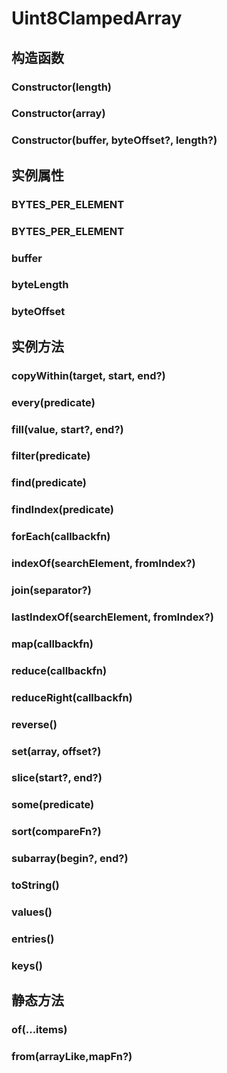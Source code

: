 # Uint8ClampedArray


## 构造函数


### Constructor(length)

<!-- UTSJSON.Uint8ClampedArray.Constructor.description -->

<!-- UTSJSON.Uint8ClampedArray.Constructor.param -->

<!-- UTSJSON.Uint8ClampedArray.Constructor.returnValue -->

<!-- UTSJSON.Uint8ClampedArray.Constructor.compatibility -->

<!-- UTSJSON.Uint8ClampedArray.Constructor.tutorial -->

### Constructor(array)

<!-- UTSJSON.Uint8ClampedArray.Constructor_1.description -->

<!-- UTSJSON.Uint8ClampedArray.Constructor_1.param -->

<!-- UTSJSON.Uint8ClampedArray.Constructor_1.returnValue -->

<!-- UTSJSON.Uint8ClampedArray.Constructor_1.compatibility -->

<!-- UTSJSON.Uint8ClampedArray.Constructor_1.tutorial -->

### Constructor(buffer, byteOffset?, length?)

<!-- UTSJSON.Uint8ClampedArray.Constructor_2.description -->

<!-- UTSJSON.Uint8ClampedArray.Constructor_2.param -->

<!-- UTSJSON.Uint8ClampedArray.Constructor_2.returnValue -->

<!-- UTSJSON.Uint8ClampedArray.Constructor_2.compatibility -->

<!-- UTSJSON.Uint8ClampedArray.Constructor_2.tutorial -->


## 实例属性


### BYTES_PER_ELEMENT

<!-- UTSJSON.Uint8ClampedArray.BYTES_PER_ELEMENT.description -->

<!-- UTSJSON.Uint8ClampedArray.BYTES_PER_ELEMENT.param -->

<!-- UTSJSON.Uint8ClampedArray.BYTES_PER_ELEMENT.returnValue -->

<!-- UTSJSON.Uint8ClampedArray.BYTES_PER_ELEMENT.compatibility -->

<!-- UTSJSON.Uint8ClampedArray.BYTES_PER_ELEMENT.tutorial -->

### BYTES_PER_ELEMENT

<!-- UTSJSON.Uint8ClampedArray.BYTES_PER_ELEMENT.description -->

<!-- UTSJSON.Uint8ClampedArray.BYTES_PER_ELEMENT.param -->

<!-- UTSJSON.Uint8ClampedArray.BYTES_PER_ELEMENT.returnValue -->

<!-- UTSJSON.Uint8ClampedArray.BYTES_PER_ELEMENT.compatibility -->

<!-- UTSJSON.Uint8ClampedArray.BYTES_PER_ELEMENT.tutorial -->

### buffer

<!-- UTSJSON.Uint8ClampedArray.buffer.description -->

<!-- UTSJSON.Uint8ClampedArray.buffer.param -->

<!-- UTSJSON.Uint8ClampedArray.buffer.returnValue -->

<!-- UTSJSON.Uint8ClampedArray.buffer.compatibility -->

<!-- UTSJSON.Uint8ClampedArray.buffer.tutorial -->

### byteLength

<!-- UTSJSON.Uint8ClampedArray.byteLength.description -->

<!-- UTSJSON.Uint8ClampedArray.byteLength.param -->

<!-- UTSJSON.Uint8ClampedArray.byteLength.returnValue -->

<!-- UTSJSON.Uint8ClampedArray.byteLength.compatibility -->

<!-- UTSJSON.Uint8ClampedArray.byteLength.tutorial -->

### byteOffset

<!-- UTSJSON.Uint8ClampedArray.byteOffset.description -->

<!-- UTSJSON.Uint8ClampedArray.byteOffset.param -->

<!-- UTSJSON.Uint8ClampedArray.byteOffset.returnValue -->

<!-- UTSJSON.Uint8ClampedArray.byteOffset.compatibility -->

<!-- UTSJSON.Uint8ClampedArray.byteOffset.tutorial -->


## 实例方法


### copyWithin(target, start, end?)

<!-- UTSJSON.Uint8ClampedArray.copyWithin.description -->

<!-- UTSJSON.Uint8ClampedArray.copyWithin.param -->

<!-- UTSJSON.Uint8ClampedArray.copyWithin.returnValue -->

<!-- UTSJSON.Uint8ClampedArray.copyWithin.compatibility -->

<!-- UTSJSON.Uint8ClampedArray.copyWithin.tutorial -->

### every(predicate)

<!-- UTSJSON.Uint8ClampedArray.every.description -->

<!-- UTSJSON.Uint8ClampedArray.every.param -->

<!-- UTSJSON.Uint8ClampedArray.every.returnValue -->

<!-- UTSJSON.Uint8ClampedArray.every.compatibility -->

<!-- UTSJSON.Uint8ClampedArray.every.tutorial -->

### fill(value, start?, end?)

<!-- UTSJSON.Uint8ClampedArray.fill.description -->

<!-- UTSJSON.Uint8ClampedArray.fill.param -->

<!-- UTSJSON.Uint8ClampedArray.fill.returnValue -->

<!-- UTSJSON.Uint8ClampedArray.fill.compatibility -->

<!-- UTSJSON.Uint8ClampedArray.fill.tutorial -->

### filter(predicate)

<!-- UTSJSON.Uint8ClampedArray.filter.description -->

<!-- UTSJSON.Uint8ClampedArray.filter.param -->

<!-- UTSJSON.Uint8ClampedArray.filter.returnValue -->

<!-- UTSJSON.Uint8ClampedArray.filter.compatibility -->

<!-- UTSJSON.Uint8ClampedArray.filter.tutorial -->

### find(predicate)

<!-- UTSJSON.Uint8ClampedArray.find.description -->

<!-- UTSJSON.Uint8ClampedArray.find.param -->

<!-- UTSJSON.Uint8ClampedArray.find.returnValue -->

<!-- UTSJSON.Uint8ClampedArray.find.compatibility -->

<!-- UTSJSON.Uint8ClampedArray.find.tutorial -->

### findIndex(predicate)

<!-- UTSJSON.Uint8ClampedArray.findIndex.description -->

<!-- UTSJSON.Uint8ClampedArray.findIndex.param -->

<!-- UTSJSON.Uint8ClampedArray.findIndex.returnValue -->

<!-- UTSJSON.Uint8ClampedArray.findIndex.compatibility -->

<!-- UTSJSON.Uint8ClampedArray.findIndex.tutorial -->

### forEach(callbackfn)

<!-- UTSJSON.Uint8ClampedArray.forEach.description -->

<!-- UTSJSON.Uint8ClampedArray.forEach.param -->

<!-- UTSJSON.Uint8ClampedArray.forEach.returnValue -->

<!-- UTSJSON.Uint8ClampedArray.forEach.compatibility -->

<!-- UTSJSON.Uint8ClampedArray.forEach.tutorial -->

### indexOf(searchElement, fromIndex?)

<!-- UTSJSON.Uint8ClampedArray.indexOf.description -->

<!-- UTSJSON.Uint8ClampedArray.indexOf.param -->

<!-- UTSJSON.Uint8ClampedArray.indexOf.returnValue -->

<!-- UTSJSON.Uint8ClampedArray.indexOf.compatibility -->

<!-- UTSJSON.Uint8ClampedArray.indexOf.tutorial -->

### join(separator?)

<!-- UTSJSON.Uint8ClampedArray.join.description -->

<!-- UTSJSON.Uint8ClampedArray.join.param -->

<!-- UTSJSON.Uint8ClampedArray.join.returnValue -->

<!-- UTSJSON.Uint8ClampedArray.join.compatibility -->

<!-- UTSJSON.Uint8ClampedArray.join.tutorial -->

### lastIndexOf(searchElement, fromIndex?)

<!-- UTSJSON.Uint8ClampedArray.lastIndexOf.description -->

<!-- UTSJSON.Uint8ClampedArray.lastIndexOf.param -->

<!-- UTSJSON.Uint8ClampedArray.lastIndexOf.returnValue -->

<!-- UTSJSON.Uint8ClampedArray.lastIndexOf.compatibility -->

<!-- UTSJSON.Uint8ClampedArray.lastIndexOf.tutorial -->

### map(callbackfn)

<!-- UTSJSON.Uint8ClampedArray.map.description -->

<!-- UTSJSON.Uint8ClampedArray.map.param -->

<!-- UTSJSON.Uint8ClampedArray.map.returnValue -->

<!-- UTSJSON.Uint8ClampedArray.map.compatibility -->

<!-- UTSJSON.Uint8ClampedArray.map.tutorial -->

### reduce(callbackfn)

<!-- UTSJSON.Uint8ClampedArray.reduce.description -->

<!-- UTSJSON.Uint8ClampedArray.reduce.param -->

<!-- UTSJSON.Uint8ClampedArray.reduce.returnValue -->

<!-- UTSJSON.Uint8ClampedArray.reduce.compatibility -->

<!-- UTSJSON.Uint8ClampedArray.reduce.tutorial -->

### reduceRight(callbackfn)

<!-- UTSJSON.Uint8ClampedArray.reduceRight.description -->

<!-- UTSJSON.Uint8ClampedArray.reduceRight.param -->

<!-- UTSJSON.Uint8ClampedArray.reduceRight.returnValue -->

<!-- UTSJSON.Uint8ClampedArray.reduceRight.compatibility -->

<!-- UTSJSON.Uint8ClampedArray.reduceRight.tutorial -->

### reverse()

<!-- UTSJSON.Uint8ClampedArray.reverse.description -->

<!-- UTSJSON.Uint8ClampedArray.reverse.param -->

<!-- UTSJSON.Uint8ClampedArray.reverse.returnValue -->

<!-- UTSJSON.Uint8ClampedArray.reverse.compatibility -->

<!-- UTSJSON.Uint8ClampedArray.reverse.tutorial -->

### set(array, offset?)

<!-- UTSJSON.Uint8ClampedArray.set.description -->

<!-- UTSJSON.Uint8ClampedArray.set.param -->

<!-- UTSJSON.Uint8ClampedArray.set.returnValue -->

<!-- UTSJSON.Uint8ClampedArray.set.compatibility -->

<!-- UTSJSON.Uint8ClampedArray.set.tutorial -->

### slice(start?, end?)

<!-- UTSJSON.Uint8ClampedArray.slice.description -->

<!-- UTSJSON.Uint8ClampedArray.slice.param -->

<!-- UTSJSON.Uint8ClampedArray.slice.returnValue -->

<!-- UTSJSON.Uint8ClampedArray.slice.compatibility -->

<!-- UTSJSON.Uint8ClampedArray.slice.tutorial -->

### some(predicate)

<!-- UTSJSON.Uint8ClampedArray.some.description -->

<!-- UTSJSON.Uint8ClampedArray.some.param -->

<!-- UTSJSON.Uint8ClampedArray.some.returnValue -->

<!-- UTSJSON.Uint8ClampedArray.some.compatibility -->

<!-- UTSJSON.Uint8ClampedArray.some.tutorial -->

### sort(compareFn?)

<!-- UTSJSON.Uint8ClampedArray.sort.description -->

<!-- UTSJSON.Uint8ClampedArray.sort.param -->

<!-- UTSJSON.Uint8ClampedArray.sort.returnValue -->

<!-- UTSJSON.Uint8ClampedArray.sort.compatibility -->

<!-- UTSJSON.Uint8ClampedArray.sort.tutorial -->

### subarray(begin?, end?)

<!-- UTSJSON.Uint8ClampedArray.subarray.description -->

<!-- UTSJSON.Uint8ClampedArray.subarray.param -->

<!-- UTSJSON.Uint8ClampedArray.subarray.returnValue -->

<!-- UTSJSON.Uint8ClampedArray.subarray.compatibility -->

<!-- UTSJSON.Uint8ClampedArray.subarray.tutorial -->

### toString()

<!-- UTSJSON.Uint8ClampedArray.toString.description -->

<!-- UTSJSON.Uint8ClampedArray.toString.param -->

<!-- UTSJSON.Uint8ClampedArray.toString.returnValue -->

<!-- UTSJSON.Uint8ClampedArray.toString.compatibility -->

<!-- UTSJSON.Uint8ClampedArray.toString.tutorial -->

### values()

<!-- UTSJSON.Uint8ClampedArray.values.description -->

<!-- UTSJSON.Uint8ClampedArray.values.param -->

<!-- UTSJSON.Uint8ClampedArray.values.returnValue -->

<!-- UTSJSON.Uint8ClampedArray.values.compatibility -->

<!-- UTSJSON.Uint8ClampedArray.values.tutorial -->

### entries()

<!-- UTSJSON.Uint8ClampedArray.entries.description -->

<!-- UTSJSON.Uint8ClampedArray.entries.param -->

<!-- UTSJSON.Uint8ClampedArray.entries.returnValue -->

<!-- UTSJSON.Uint8ClampedArray.entries.compatibility -->

<!-- UTSJSON.Uint8ClampedArray.entries.tutorial -->

### keys()

<!-- UTSJSON.Uint8ClampedArray.keys.description -->

<!-- UTSJSON.Uint8ClampedArray.keys.param -->

<!-- UTSJSON.Uint8ClampedArray.keys.returnValue -->

<!-- UTSJSON.Uint8ClampedArray.keys.compatibility -->

<!-- UTSJSON.Uint8ClampedArray.keys.tutorial -->


## 静态方法


### of(...items)

<!-- UTSJSON.Uint8ClampedArray.of.description -->

<!-- UTSJSON.Uint8ClampedArray.of.param -->

<!-- UTSJSON.Uint8ClampedArray.of.returnValue -->

<!-- UTSJSON.Uint8ClampedArray.of.compatibility -->

<!-- UTSJSON.Uint8ClampedArray.of.tutorial -->

### from(arrayLike,mapFn?)

<!-- UTSJSON.Uint8ClampedArray.from.description -->

<!-- UTSJSON.Uint8ClampedArray.from.param -->

<!-- UTSJSON.Uint8ClampedArray.from.returnValue -->

<!-- UTSJSON.Uint8ClampedArray.from.compatibility -->

<!-- UTSJSON.Uint8ClampedArray.from.tutorial -->